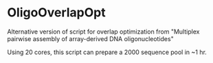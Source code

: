 # OligoOverlapOpt
Alternative version of script for overlap optimization from "Multiplex pairwise assembly of array-derived DNA oligonucleotides"

Using 20 cores, this script can prepare a 2000 sequence pool in ~1 hr.
